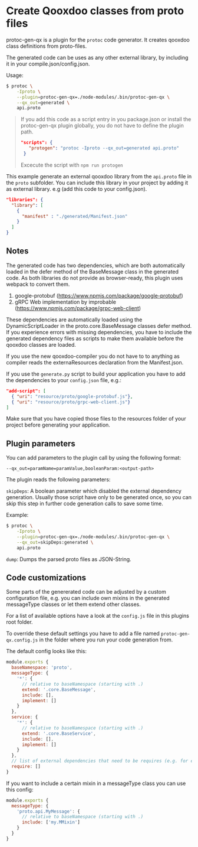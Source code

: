 # Create Qooxdoo classes from proto files

protoc-gen-qx is a plugin for the `protoc` code generator. It creates
qooxdoo class definitions from proto-files.

The generated code can be uses as any other external library, by including
it in your compile.json/config.json.

Usage:

```sh
$ protoc \
    -Iproto \
    --plugin=protoc-gen-qx=./node-modules/.bin/protoc-gen-qx \
    --qx_out=generated \
    api.proto
```

> If you add this code as a script entry in you package.json or install the protoc-gen-qx
> plugin globally, you do not have to define the plugin path.
> ```json
> "scripts": {
>    "protogen": "protoc -Iproto --qx_out=generated api.proto"
>  }
>```
> Excecute the script with `npm run protogen`


This example generate an external qooxdoo library from the `api.proto`
file in the `proto` subfolder. You can include this library in your
project by adding it as external library. e.g (add this code to your
config.json).

```json
"libraries": {
  "library": [
    {
      "manifest" : "./generated/Manifest.json"
    }
  ]
}
```

## Notes

The generated code has two dependencies, which are both automatically loaded in the defer method
of the BaseMessage class in the generated code. As both libraries do not provide as browser-ready,
this plugin uses webpack to convert them.

1. google-protobuf (https://www.npmjs.com/package/google-protobuf)
2. gRPC Web implementation by improbable (https://www.npmjs.com/package/grpc-web-client)

These dependencies are automatically loaded using the DynamicScriptLoader in the proto.core.BaseMessage classes defer method.
If you experience errors with missing dependencies, you have to include the generated dependency files as scripts to make them
available before the qooxdoo classes are loaded.

If you use the new qooxdoo-compiler you do not have to to anything as compiler reads the externaResources declaration
from the Manifest.json.

If you use the `generate.py` script to build your application you have to add the dependencies to your `config.json` file, e.g.:

```json
"add-script": [
  { "uri": "resource/proto/google-protobuf.js"},
  { "uri": "resource/proto/grpc-web-client.js"}
]
```

Make sure that you have copied those files to the resources folder of your project before generating your application.

## Plugin parameters

You can add parameters to the plugin call by using the following format:

`--qx_out=paramName=paramValue,booleanParam:<output-path>`

The plugin reads the following parameters:

`skipDeps`:
A boolean parameter which disabled the external dependency generation.
Usually those script have only to be generated once, so you can skip
this step in further code generation calls to save some time.

Example:
```sh
$ protoc \
    -Iproto \
    --plugin=protoc-gen-qx=./node-modules/.bin/protoc-gen-qx \
    --qx_out=skipDeps:generated \
    api.proto
```

`dump`:
Dumps the parsed proto files as JSON-String.

## Code customizations

Some parts of the genererated code can be adjusted by a custom configuration file,
e.g. you can include own mixins in the generated messageType classes or
let them extend other classes.

For a list of available options have a look at the `config.js` file in this plugins
root folder.

To override these default settings you have to add a file named `protoc-gen-qx.config.js`
in the folder where you run your code generation from.

The default config looks like this:

```javascript
module.exports {
  baseNamespace: 'proto',
  messageType: {
    '*': {
      // relative to baseNamespace (starting with .)
      extend: '.core.BaseMessage',
      include: [],
      implement: []
    }
  },
  service: {
    '*': {
      // relative to baseNamespace (starting with .)
      extend: '.core.BaseService',
      include: [],
      implement: []
    }
  },
  // list of external dependencies that need to be requires (e.g. for extensions)
  require: []
}
```

If you want to include a certain mixin in a messageType class you can use this config:

```javascript
module.exports {
  messageType: {
    'proto.api.MyMessage': {
      // relative to baseNamespace (starting with .)
      include: ['my.MMixin']
    }
  }
}
```